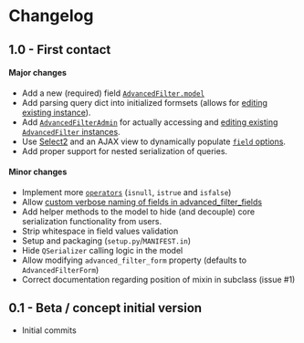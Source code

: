 # Changelog

## 1.0 - First contact

#### Major changes
* Add a new (required) field [`AdvancedFilter.model`](README.md#model-correlation)
* Add parsing query dict into initialized formsets (allows for [editing existing instance](README.md#editing-previously-created-advanced-filters)).
* Add [`AdvancedFilterAdmin`](#editing-previously-created-advanced-filters) for actually accessing and [editing existing `AdvancedFilter` instances](README.md#editing-previously-created-advanced-filters).
* Use [Select2](https://github.com/asyncee/django-easy-select2) and an AJAX view to
dynamically populate [`field` options](README.md#fields).
* Add proper support for nested serialization of queries.

#### Minor changes
* Implement more [`operators`](README.md#operators) (`isnull`, `istrue` and `isfalse`)
* Allow [custom verbose naming of fields in advanced_filter_fields](README.md#custom-naming-of-fields)
* Add helper methods to the model to hide (and decouple) core serialization functionality from users.
* Strip whitespace in field values validation
* Setup and packaging (`setup.py`/`MANIFEST.in`)
* Hide `QSerializer` calling logic in the model
* Allow modifying `advanced_filter_form` property (defaults to `AdvancedFilterForm`)
* Correct documentation regarding position of mixin in subclass (issue #1)

## 0.1 - Beta / concept initial version

* Initial commits
